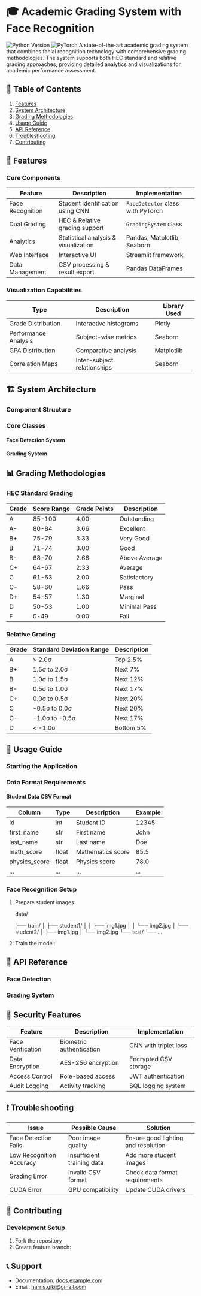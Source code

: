 # 🎓 Academic Grading System with Face Recognition

![Python Version](https://img.shields.io/badge/python-3.8%2B-blue)
![PyTorch](https://img.shields.io/badge/PyTorch-2.0%2B-red)
A state-of-the-art academic grading system that combines facial recognition technology with comprehensive grading methodologies. The system supports both HEC standard and relative grading approaches, providing detailed analytics and visualizations for academic performance assessment.

## 📑 Table of Contents

1. [Features](#-features)
2. [System Architecture](#-system-architecture)
3. [Grading Methodologies](#-grading-methodologies)
4. [Usage Guide](#-usage-guide)
5. [API Reference](#-api-reference)
6. [Troubleshooting](#-troubleshooting)
7. [Contributing](#-contributing)

## 🌟 Features

### Core Components

| Feature | Description | Implementation |
|---------|-------------|----------------|
| Face Recognition | Student identification using CNN | `FaceDetector` class with PyTorch |
| Dual Grading | HEC & Relative grading support | `GradingSystem` class |
| Analytics | Statistical analysis & visualization | Pandas, Matplotlib, Seaborn |
| Web Interface | Interactive UI | Streamlit framework |
| Data Management | CSV processing & result export | Pandas DataFrames |

### Visualization Capabilities

| Type | Description | Library Used |
|------|-------------|--------------|
| Grade Distribution | Interactive histograms | Plotly |
| Performance Analysis | Subject-wise metrics | Seaborn |
| GPA Distribution | Comparative analysis | Matplotlib |
| Correlation Maps | Inter-subject relationships | Seaborn |

## 🏗 System Architecture

### Component Structure

### Core Classes

#### Face Detection System

#### Grading System

## 📊 Grading Methodologies

### HEC Standard Grading

| Grade | Score Range | Grade Points | Description |
|-------|-------------|--------------|-------------|
| A     | 85-100     | 4.00         | Outstanding |
| A-    | 80-84      | 3.66         | Excellent   |
| B+    | 75-79      | 3.33         | Very Good   |
| B     | 71-74      | 3.00         | Good        |
| B-    | 68-70      | 2.66         | Above Average |
| C+    | 64-67      | 2.33         | Average     |
| C     | 61-63      | 2.00         | Satisfactory |
| C-    | 58-60      | 1.66         | Pass        |
| D+    | 54-57      | 1.30         | Marginal    |
| D     | 50-53      | 1.00         | Minimal Pass |
| F     | 0-49       | 0.00         | Fail        |

### Relative Grading

| Grade | Standard Deviation Range | Description |
|-------|-------------------------|-------------|
| A     | > 2.0σ                 | Top 2.5%    |
| B+    | 1.5σ to 2.0σ           | Next 7%     |
| B     | 1.0σ to 1.5σ           | Next 12%    |
| B-    | 0.5σ to 1.0σ           | Next 17%    |
| C+    | 0.0σ to 0.5σ           | Next 20%    |
| C     | -0.5σ to 0.0σ          | Next 20%    |
| C-    | -1.0σ to -0.5σ         | Next 17%    |
| D     | < -1.0σ                | Bottom 5%   |


## 📘 Usage Guide

### Starting the Application

### Data Format Requirements

#### Student Data CSV Format

| Column | Type | Description | Example |
|--------|------|-------------|---------|
| id | int | Student ID | 12345 |
| first_name | str | First name | John |
| last_name | str | Last name | Doe |
| math_score | float | Mathematics score | 85.5 |
| physics_score | float | Physics score | 78.0 |
| ... | ... | ... | ... |

### Face Recognition Setup

1. Prepare student images:

   data/

   ├── train/
   │   ├── student1/
   │   │   ├── img1.jpg
   │   │   └── img2.jpg
   │   └── student2/
   │       ├── img1.jpg
   │       └── img2.jpg
   └── test/
       └── ...


3. Train the model:
 
## 🔌 API Reference

### Face Detection

### Grading System

## 🔐 Security Features

| Feature | Description | Implementation |
|---------|-------------|----------------|
| Face Verification | Biometric authentication | CNN with triplet loss |
| Data Encryption | AES-256 encryption | Encrypted CSV storage |
| Access Control | Role-based access | JWT authentication |
| Audit Logging | Activity tracking | SQL logging system |

## ❗ Troubleshooting

| Issue | Possible Cause | Solution |
|-------|---------------|----------|
| Face Detection Fails | Poor image quality | Ensure good lighting and resolution |
| Low Recognition Accuracy | Insufficient training data | Add more student images |
| Grading Error | Invalid CSV format | Check data format requirements |
| CUDA Error | GPU compatibility | Update CUDA drivers |

## 🤝 Contributing

### Development Setup

1. Fork the repository
2. Create feature branch:

## 📞 Support

- Documentation: [docs.example.com](https://docs.example.com)
- Email: harris.giki@gmail.com
